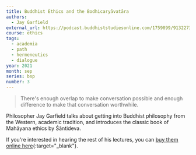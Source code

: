 ```yaml
---
title: Buddhist Ethics and the Bodhicaryāvatāra
authors:
  - Jay Garfield
external_url: https://podcast.buddhiststudiesonline.com/1759899/9132273-3-jay-l-garfield-buddhist-ethics-and-the-bodhicaryavatara
course: ethics
tags:
  - academia
  - path
  - hermeneutics
  - dialogue
year: 2021
month: sep
series: bsp
number: 3
---
```


> There's enough overlap to make conversation possible and enough difference to make that conversation worthwhile.

Philosopher Jay Garfield talks about getting into Buddhist philosophy from the Western, academic tradition, and introduces the classic book of Mahāyana ethics by Śāntideva.

If you're interested in hearing the rest of his lectures, you can [buy them online here](https://www.buddhiststudiesonline.com/bso-201){:target="_blank"}.
